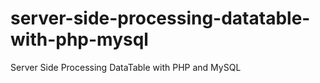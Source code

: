 # server-side-processing-datatable-with-php-mysql
Server Side Processing DataTable with PHP and MySQL
